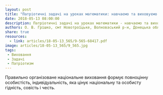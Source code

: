 ```yaml
---
layout: post
title: "Патріотичні задачі на уроках математики: навчаємо та виховуємо любов до рідної держави одночасно!"
date: 2018-05-13 08:00:00
description: Патріотичні задачі на уроках математики - навчаємо та виховуємо любов до рідної держави одночасно
authors: О. В. Грішко, смт Новотроїцьке, Волноваський р-н, Донецька обл.
share: true
resources:
  - link: articles/18-05-13_565/9-565-68417.pdf
image: articles/18-05-13_565/9_565.jpg
tags:
 - Виховання
 - Задачі
 - Патріотизм
---
```


Правильно організоване національне виховання формує повноцінну особистість, індивідуальність, яка цінує національну та особисту гідність, совість і честь.
